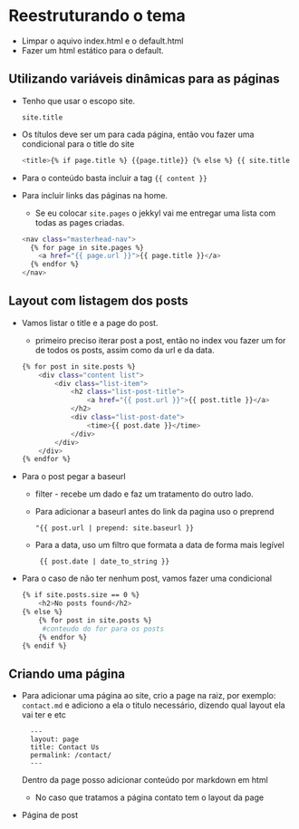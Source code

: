 # Reestruturando o tema

* Limpar o aquivo index.html e o default.html
* Fazer um html estático para o default.

## Utilizando variáveis dinâmicas para as páginas

* Tenho que usar o escopo site.
    ```
    site.title
    ```

* Os títulos deve ser um para cada página, então vou fazer uma condicional para o title do site
    
    ```bash
    <title>{% if page.title %} {{page.title}} {% else %} {{ site.title }} {% endif %}</title>
    ```

* Para o conteúdo basta incluir a tag
    `` {{ content }} ``

* Para incluir links das páginas na home.
    - Se eu colocar `` site.pages `` o jekkyl vai me entregar uma lista com todas as pages criadas.

    ```bash
    <nav class="masterhead-nav">
      {% for page in site.pages %}
        <a href="{{ page.url }}">{{ page.title }}</a>
      {% endfor %}
    </nav>
    ```
    

## Layout com listagem dos posts

* Vamos listar o title e a page do post.
    - primeiro preciso iterar post a post, então no index vou fazer um for de todos os posts, assim como da url e da data.

    ```bash
    {% for post in site.posts %}
        <div class="content list">
            <div class="list-item">
                <h2 class="list-post-title">
                    <a href="{{ post.url }}">{{ post.title }}</a>
                </h2>
                <div class="list-post-date">
                    <time>{{ post.date }}</time>
                </div>
            </div>
        </div>
    {% endfor %}
    ```

* Para o post pegar a baseurl
    - filter - recebe um dado e faz um tratamento do outro lado.
    - Para adicionar a baseurl antes do link da pagina uso o preprend

        `` "{{ post.url | prepend: site.baseurl }} ``

    - Para a data, uso um filtro que formata a data de forma mais legível

        `` {{ post.date | date_to_string }}``

* Para o caso de não ter nenhum post, vamos fazer uma condicional

    ```bash
    {% if site.posts.size == 0 %}
        <h2>No posts found</h2>
    {% else %}
        {% for post in site.posts %}
         #conteudo do for para os posts
        {% endfor %}
    {% endif %}
    ```

## Criando uma página

- Para adicionar uma página ao site, crio a page na raiz, por exemplo: ``contact.md`` e adiciono a ela o titulo necessário, dizendo qual layout ela vai ter e etc

        ---
        layout: page
        title: Contact Us
        permalink: /contact/
        ---
    
    Dentro da page posso adicionar conteúdo por markdown em html

    - No caso que tratamos a página contato tem o layout da page


- Página de post
